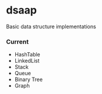# dsaap

Basic data structure implementations

### Current

* HashTable
* LinkedList
* Stack
* Queue
* Binary Tree
* Graph